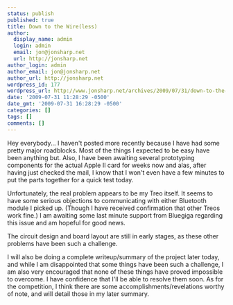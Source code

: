 ```yaml
---
status: publish
published: true
title: Down to the Wire(less)
author:
  display_name: admin
  login: admin
  email: jon@jonsharp.net
  url: http://jonsharp.net
author_login: admin
author_email: jon@jonsharp.net
author_url: http://jonsharp.net
wordpress_id: 177
wordpress_url: http://www.jonsharp.net/archives/2009/07/31/down-to-the-wireless/
date: '2009-07-31 11:28:29 -0500'
date_gmt: '2009-07-31 16:28:29 -0500'
categories: []
tags: []
comments: []
---
```

<p>Hey everybody...  I haven't posted more recently because I have had some pretty major roadblocks.  Most of the things I expected to be easy have been anything but.  Also, I have been awaiting several prototyping components for the actual Apple II card for weeks now and alas, after having just checked the mail, I know that I won't even have a few minutes to put the parts together for a quick test today.</p>
<p>Unfortunately, the real problem appears to be my Treo itself.  It seems to have some serious objections to communicating with either Bluetooth module I picked up.  (Though I have received confirmation that other Treos work fine.)  I am awaiting some last minute support from Bluegiga regarding this issue and am hopeful for good news.</p>
<p>The circuit design and board layout are still in early stages, as these other problems have been such a challenge.  </p>
<p>I will also be doing a complete writeup&#47;summary of the project later today, and while I am disappointed that some things have been such a challenge, I am also very encouraged that none of these things have proved impossible to overcome.  I have confidence that I'll be able to resolve them soon.  As for the competition, I think there are some accomplishments&#47;revelations worthy of note, and will detail those in my later summary.</p>
